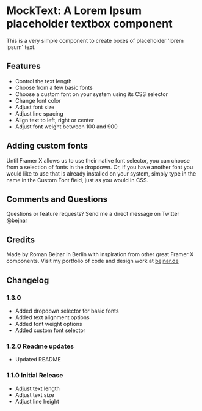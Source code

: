 # MockText: A Lorem Ipsum placeholder textbox component

This is a very simple component to create boxes of placeholder 'lorem ipsum' text.

## Features

- Control the text length
- Choose from a few basic fonts
- Choose a custom font on your system using its CSS selector
- Change font color
- Adjust font size
- Adjust line spacing
- Align text to left, right or center
- Adjust font weight between 100 and 900

## Adding custom fonts

Until Framer X allows us to use their native font selector, you can choose from a selection of fonts in the dropdown. Or, if you have another font you would like to use that is already installed on your system, simply type in the name in the Custom Font field, just as you would in CSS.

## Comments and Questions

Questions or feature requests? Send me a direct message on Twitter [@bejnar](https://twitter.com/bejnar)

## Credits

Made by Roman Bejnar in Berlin with inspiration from other great Framer X components. Visit my portfolio of code and design work at [bejnar.de](https://bejnar.de)

## Changelog

### 1.3.0

- Added dropdown selector for basic fonts
- Added text alignment options
- Added font weight options
- Added custom font selector

### 1.2.0 Readme updates

- Updated README

### 1.1.0 Initial Release

- Adjust text length
- Adjust text size
- Adjust line height
